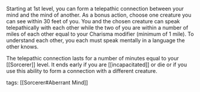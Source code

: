 Starting at 1st level, you can form a telepathic connection between your mind and the mind of another. As a bonus action, choose one creature you can see within 30 feet of you. You and the chosen creature can speak telepathically with each other while the two of you are within a number of miles of each other equal to your Charisma modifier (minimum of 1 mile). To understand each other, you each must speak mentally in a language the other knows.

The telepathic connection lasts for a number of minutes equal to your [[Sorcerer]] level. It ends early if you are [[incapacitated]] or die or if you use this ability to form a connection with a different creature.

tags: [[Sorcerer#Aberrant Mind]]